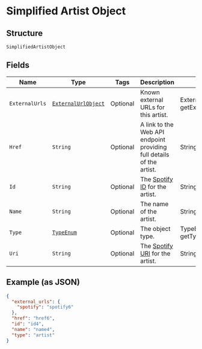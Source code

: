 
# Simplified Artist Object

## Structure

`SimplifiedArtistObject`

## Fields

| Name | Type | Tags | Description | Getter | Setter |
|  --- | --- | --- | --- | --- | --- |
| `ExternalUrls` | [`ExternalUrlObject`](../../doc/models/external-url-object.md) | Optional | Known external URLs for this artist. | ExternalUrlObject getExternalUrls() | setExternalUrls(ExternalUrlObject externalUrls) |
| `Href` | `String` | Optional | A link to the Web API endpoint providing full details of the artist. | String getHref() | setHref(String href) |
| `Id` | `String` | Optional | The [Spotify ID](/documentation/web-api/concepts/spotify-uris-ids) for the artist. | String getId() | setId(String id) |
| `Name` | `String` | Optional | The name of the artist. | String getName() | setName(String name) |
| `Type` | [`TypeEnum`](../../doc/models/type-enum.md) | Optional | The object type. | TypeEnum getType() | setType(TypeEnum type) |
| `Uri` | `String` | Optional | The [Spotify URI](/documentation/web-api/concepts/spotify-uris-ids) for the artist. | String getUri() | setUri(String uri) |

## Example (as JSON)

```json
{
  "external_urls": {
    "spotify": "spotify6"
  },
  "href": "href6",
  "id": "id4",
  "name": "name4",
  "type": "artist"
}
```

